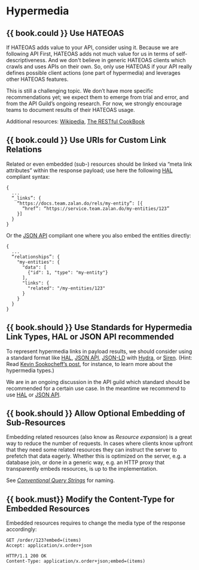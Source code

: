 # Hypermedia

## {{ book.could }} Use HATEOAS

If HATEOAS adds value to your API, consider using it. Because we are following API First, HATEOAS adds not much value for us in terms of self-descriptiveness. And we don't believe in generic HATEOAS clients which crawls and uses APIs on their own. So, only use HATEOAS if your API really defines possible client actions (one part of hypermedia) and leverages other HATEOAS features.

This is still a challenging topic. We don’t have more specific recommendations yet; we expect them to emerge from trial and error, and from the API Guild’s ongoing research. For now, we strongly encourage teams to document results of their HATEOAS usage.

Additional resources: [Wikipedia](http://en.wikipedia.org/wiki/HATEOAS), [The RESTful CookBook](http://restcookbook.com/Basics/hateoas/)

## {{ book.could }} Use URIs for Custom Link Relations

Related or even embedded (sub-) resources should be linked via “meta link attributes” within the response payload; use here the following [HAL](http://stateless.co/hal_specification.html) compliant syntax:

    {
      ...
      “_links”: {
        “https://docs.team.zalan.do/rels/my-entity”: [{
          “href”: “https://service.team.zalan.do/my-entities/123”
        }]
      }
    }

Or the [JSON API](http://jsonapi.org/) compliant one where you also embed the entities directly:

    {
      ...
      “relationships”: {
        "my-entities": {
          "data": [
            {"id": 1, "type": "my-entity"}
          ],
          "links": {
            "related": "/my-entities/123"
          }
        }
      }
    }

## {{ book.should }} Use Standards for Hypermedia Link Types, HAL or JSON API recommended

To represent hypermedia links in payload results, we should consider using a standard format like [HAL](http://stateless.co/hal_specification.html), [JSON API](http://jsonapi.org/), [JSON-LD](http://json-ld.org/) with [Hydra](http://www.hydra-cg.com/spec/latest/core/), or [Siren](https://github.com/kevinswiber/siren).  (Hint: Read [Kevin Sookocheff’s post](http://sookocheff.com/post/api/on-choosing-a-hypermedia-format/), for instance, to learn more about the hypermedia types.)

We are in an ongoing discussion in the API guild which standard should be recommended for a certain use case. In the meantime
we recommend to use [HAL](http://stateless.co/hal_specification.html) or [JSON API](http://jsonapi.org/).

## {{ book.should }} Allow Optional Embedding of Sub-Resources

Embedding related resources (also know as *Resource expansion*) is a great way to reduce the number of requests. In
cases where clients know upfront that they need some related resources they can instruct the server to prefetch that
data eagerly. Whether this is optimized on the server, e.g. a database join, or done in a generic way, e.g. an HTTP
proxy that transparently embeds resources, is up to the implementation.

See [*Conventional Query Strings*](../naming/Naming.md#could-use-conventional-query-strings) for naming.

## {{ book.must}} Modify the Content-Type for Embedded Resources

Embedded resources requires to change the media type of the response accordingly:

```http
GET /order/123?embed=(items)
Accept: application/x.order+json
```

```http
HTTP/1.1 200 OK
Content-Type: application/x.order+json;embed=(items)
```
